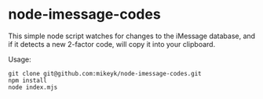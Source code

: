# node-imessage-codes

This simple node script watches for changes to the iMessage database, and if it detects a new 2-factor code, will copy it into your clipboard.

Usage:
```
git clone git@github.com:mikeyk/node-imessage-codes.git
npm install 
node index.mjs
```
